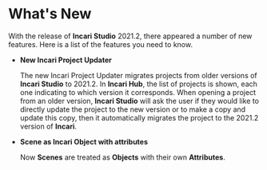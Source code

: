 # What's New

With the release of **Incari Studio** 2021.2, there appeared a number of new features. Here is a list of the features you need to know.

* **New Incari Project Updater**

  The new Incari Project Updater migrates projects from older versions of **Incari Studio** to 2021.2. In **Incari Hub**, the list of projects is shown, each one indicating to which version it corresponds. When opening a project from an older version, **Incari Studio** will ask the user if they would like to directly update the project to the new version or to make a copy and update this copy, then it automatically migrates the project to the 2021.2 version of **Incari**.

* **Scene as Incari Object with attributes**

  Now **Scenes** are treated as **Objects** with their own **Attributes**.

